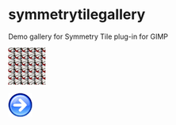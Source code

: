 symmetrytilegallery
===================

Demo gallery for Symmetry Tile plug-in for GIMP

![test image](cell_1/.llgal/thumb_01_p1_b.png)

![test image](.llgal/next.png)

